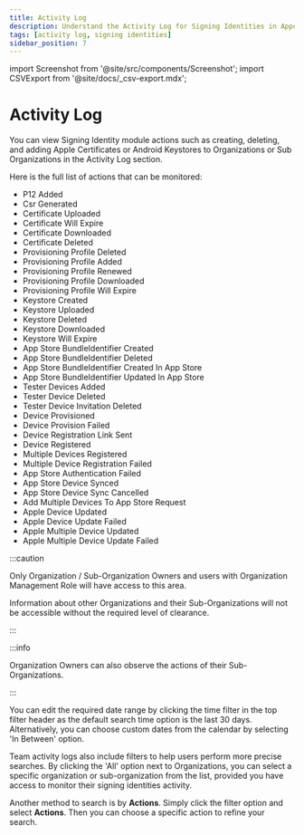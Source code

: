 ```yaml
---
title: Activity Log
description: Understand the Activity Log for Signing Identities in Appcircle, providing visibility on the usage of signing identities module over a given time period.
tags: [activity log, signing identities]
sidebar_position: 7
---
```


import Screenshot from '@site/src/components/Screenshot';
import CSVExport from '@site/docs/\_csv-export.mdx';

# Activity Log

You can view Signing Identity module actions such as creating, deleting, and adding Apple Certificates or Android Keystores to Organizations or Sub Organizations in the Activity Log section.

<Screenshot url='https://cdn.appcircle.io/docs/assets/7112-1.png' />

Here is the full list of actions that can be monitored:

- P12 Added
- Csr Generated
- Certificate Uploaded 
- Certificate Will Expire
- Certificate Downloaded
- Certificate Deleted
- Provisioning Profile Deleted
- Provisioning Profile Added
- Provisioning Profile Renewed
- Provisioning Profile Downloaded
- Provisioning Profile Will Expire
- Keystore Created
- Keystore Uploaded
- Keystore Deleted
- Keystore Downloaded
- Keystore Will Expire
- App Store BundleIdentifier Created
- App Store BundleIdentifier Deleted
- App Store BundleIdentifier Created In App Store
- App Store BundleIdentifier Updated In App Store
- Tester Devices Added
- Tester Device Deleted
- Tester Device Invitation Deleted
- Device Provisioned
- Device Provision Failed
- Device Registration Link Sent
- Device Registered
- Multiple Devices Registered
- Multiple Device Registration Failed
- App Store Authentication Failed
- App Store Device Synced
- App Store Device Sync Cancelled
- Add Multiple Devices To App Store Request
- Apple Device Updated
- Apple Device Update Failed
- Apple Multiple Device Updated
- Apple Multiple Device Update Failed

:::caution

Only Organization / Sub-Organization Owners and users with Organization Management Role will have access to this area.

Information about other Organizations and their Sub-Organizations will not be accessible without the required level of clearance.

:::

:::info

Organization Owners can also observe the actions of their Sub-Organizations.

:::

You can edit the required date range by clicking the time filter in the top filter header as the default search time option is the last 30 days. Alternatively, you can choose custom dates from the calendar by selecting 'In Between' option.

Team activity logs also include filters to help users perform more precise searches. By clicking the 'All' option next to Organizations, you can select a specific organization or sub-organization from the list, provided you have access to monitor their signing identities activity.

<Screenshot url='https://cdn.appcircle.io/docs/assets/7112-1.png'/>

Another method to search is by **Actions**. Simply click the filter option and select **Actions**. Then you can choose a specific action to refine your search.

<CSVExport />